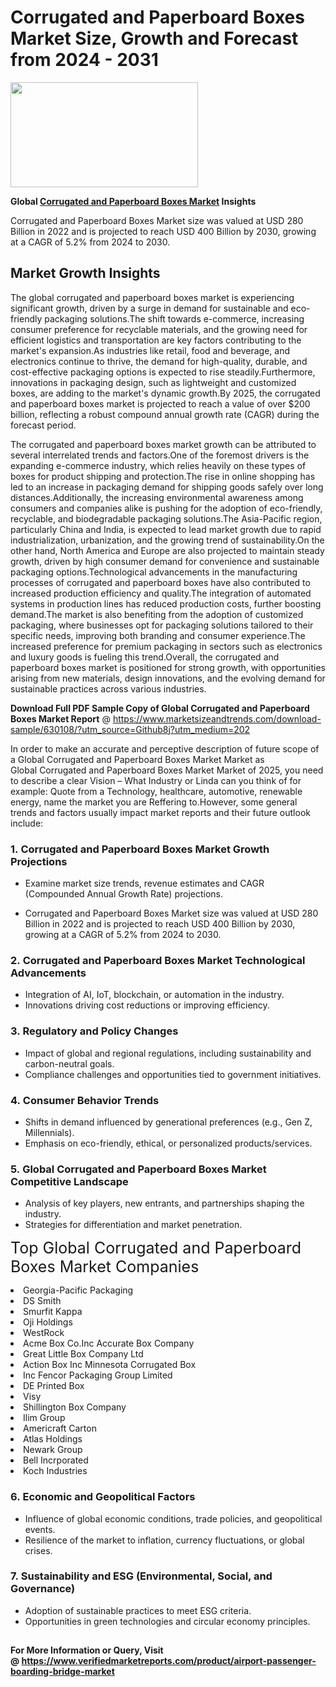 <H1>Corrugated and Paperboard Boxes Market Size, Growth and Forecast from 2024 - 2031</H1><img class="aligncenter size-medium wp-image-584254" src="https://thirdeyenews.in/wp-content/uploads/2024/09/Global-Market-Research-300x168.jpeg" alt="" width="300" height="168" /><p><strong>Global&nbsp;<a href="https://www.marketsizeandtrends.com/download-sample/630108/?utm_source=Github8j?utm_medium=202">Corrugated and Paperboard Boxes Market</a> Insights</strong></p><p>Corrugated and Paperboard Boxes Market size was valued at USD 280 Billion in 2022 and is projected to reach USD 400 Billion by 2030, growing at a CAGR of 5.2% from 2024 to 2030.</p><p><h2>Market Growth Insights</h2> <p>The global corrugated and paperboard boxes market is experiencing significant growth, driven by a surge in demand for sustainable and eco-friendly packaging solutions.The shift towards e-commerce, increasing consumer preference for recyclable materials, and the growing need for efficient logistics and transportation are key factors contributing to the market's expansion.As industries like retail, food and beverage, and electronics continue to thrive, the demand for high-quality, durable, and cost-effective packaging options is expected to rise steadily.Furthermore, innovations in packaging design, such as lightweight and customized boxes, are adding to the market's dynamic growth.By 2025, the corrugated and paperboard boxes market is projected to reach a value of over $200 billion, reflecting a robust compound annual growth rate (CAGR) during the forecast period.</p> <p>The corrugated and paperboard boxes market growth can be attributed to several interrelated trends and factors.One of the foremost drivers is the expanding e-commerce industry, which relies heavily on these types of boxes for product shipping and protection.The rise in online shopping has led to an increase in packaging demand for shipping goods safely over long distances.Additionally, the increasing environmental awareness among consumers and companies alike is pushing for the adoption of eco-friendly, recyclable, and biodegradable packaging solutions.The Asia-Pacific region, particularly China and India, is expected to lead market growth due to rapid industrialization, urbanization, and the growing trend of sustainability.On the other hand, North America and Europe are also projected to maintain steady growth, driven by high consumer demand for convenience and sustainable packaging options.Technological advancements in the manufacturing processes of corrugated and paperboard boxes have also contributed to increased production efficiency and quality.The integration of automated systems in production lines has reduced production costs, further boosting demand.The market is also benefiting from the adoption of customized packaging, where businesses opt for packaging solutions tailored to their specific needs, improving both branding and consumer experience.The increased preference for premium packaging in sectors such as electronics and luxury goods is fueling this trend.Overall, the corrugated and paperboard boxes market is positioned for strong growth, with opportunities arising from new materials, design innovations, and the evolving demand for sustainable practices across various industries.</p> <p><span class=""><strong>Download Full PDF Sample Copy of Global Corrugated and Paperboard Boxes Market Report</strong> @ <a href="https://www.marketsizeandtrends.com/download-sample/630108/?utm_source=Github8j?utm_medium=202" target="_blank">https://www.marketsizeandtrends.com/download-sample/630108/?utm_source=Github8j?utm_medium=202</a></span></p><p>In order to make an accurate and perceptive description of future scope of a Global&nbsp;Corrugated and Paperboard Boxes Market Market as Global&nbsp;Corrugated and Paperboard Boxes Market Market of 2025, you need to describe a clear Vision &ndash; What Industry or Linda can you think of for example: Quote from a Technology, healthcare, automotive, renewable energy, name the market you are Reffering to.However, some general trends and factors usually impact market reports and their future outlook include:</p><h3>1.&nbsp;<strong>Corrugated and Paperboard Boxes Market Growth Projections</strong></h3><ul><li>Examine market size trends, revenue estimates and CAGR (Compounded Annual Growth Rate) projections.</li><li><p>Corrugated and Paperboard Boxes Market size was valued at USD 280 Billion in 2022 and is projected to reach USD 400 Billion by 2030, growing at a CAGR of 5.2% from 2024 to 2030.</p></li></ul><h3>2.&nbsp;<strong>Corrugated and Paperboard Boxes Market Technological Advancements</strong></h3><ul><li>Integration of AI, IoT, blockchain, or automation in the industry.</li><li>Innovations driving cost reductions or improving efficiency.</li></ul><h3>3.&nbsp;<strong>Regulatory and Policy Changes</strong></h3><ul><li>Impact of global and regional regulations, including sustainability and carbon-neutral goals.</li><li>Compliance challenges and opportunities tied to government initiatives.</li></ul><h3>4.&nbsp;<strong>Consumer Behavior Trends</strong></h3><ul><li>Shifts in demand influenced by generational preferences (e.g., Gen Z, Millennials).</li><li>Emphasis on eco-friendly, ethical, or personalized products/services.</li></ul><h3>5.&nbsp;<strong>Global Corrugated and Paperboard Boxes Market Competitive Landscape</strong></h3><ul><li>Analysis of key players, new entrants, and partnerships shaping the industry.</li><li>Strategies for differentiation and market penetration.</li></ul><p data-pm-slice="1 1 []"><span style="color: inherit; font-family: inherit; font-size: 25px;">Top Global Corrugated and Paperboard Boxes Market Companies</span></p><div class="" data-test-id=""><p><li>Georgia-Pacific Packaging</li><li> DS Smith</li><li> Smurfit Kappa</li><li> Oji Holdings</li><li> WestRock</li><li> Acme Box Co.Inc Accurate Box Company</li><li> Great Little Box Company Ltd</li><li> Action Box Inc Minnesota Corrugated Box</li><li> Inc Fencor Packaging Group Limited</li><li> DE Printed Box</li><li> Visy</li><li> Shillington Box Company</li><li> Ilim Group</li><li> Americraft Carton</li><li> Atlas Holdings</li><li> Newark Group</li><li> Bell Incrporated</li><li> Koch Industries</li></p></div><h3>6.&nbsp;<strong>Economic and Geopolitical Factors</strong></h3><ul><li>Influence of global economic conditions, trade policies, and geopolitical events.</li><li>Resilience of the market to inflation, currency fluctuations, or global crises.</li></ul><h3>7.&nbsp;<strong>Sustainability and ESG (Environmental, Social, and Governance)</strong></h3><ul><li>Adoption of sustainable practices to meet ESG criteria.</li><li>Opportunities in green technologies and circular economy principles.</li></ul><h2><strong style="font-size: 14px;">For More Information or Query, Visit @&nbsp;</strong><a style="background-color: #ffffff; font-size: 14px;" href="https://www.marketsizeandtrends.com/report/corrugated-and-paperboard-boxes-market/" target="_blank">https://www.verifiedmarketreports.com/product/airport-passenger-boarding-bridge-market</a></h2>